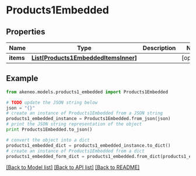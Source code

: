 # Products1Embedded


## Properties
Name | Type | Description | Notes
------------ | ------------- | ------------- | -------------
**items** | [**List[Products1EmbeddedItemsInner]**](Products1EmbeddedItemsInner.md) |  | [optional] 

## Example

```python
from akeneo.models.products1_embedded import Products1Embedded

# TODO update the JSON string below
json = "{}"
# create an instance of Products1Embedded from a JSON string
products1_embedded_instance = Products1Embedded.from_json(json)
# print the JSON string representation of the object
print Products1Embedded.to_json()

# convert the object into a dict
products1_embedded_dict = products1_embedded_instance.to_dict()
# create an instance of Products1Embedded from a dict
products1_embedded_form_dict = products1_embedded.from_dict(products1_embedded_dict)
```
[[Back to Model list]](../README.md#documentation-for-models) [[Back to API list]](../README.md#documentation-for-api-endpoints) [[Back to README]](../README.md)


